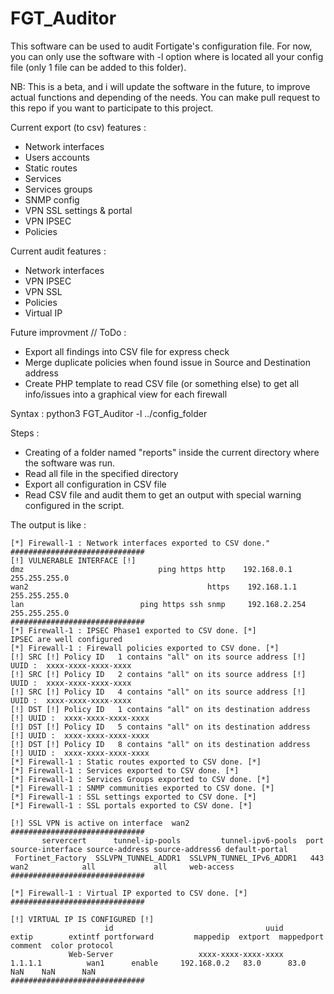 # FGT_Auditor

This software can be used to audit Fortigate's configuration file.
For now, you can only use the software with -l <folder> option where is located all your config file (only 1 file can be added to this folder).

NB: This is a beta, and i will update the software in the future, to improve actual functions and depending of the needs.
You can make pull request to this repo if you want to participate to this project.

Current export (to csv) features :
  - Network interfaces
  - Users accounts
  - Static routes
  - Services
  - Services groups
  - SNMP config
  - VPN SSL settings & portal
  - VPN IPSEC
  - Policies

Current audit features :
  - Network interfaces
  - VPN IPSEC
  - VPN SSL
  - Policies
  - Virtual IP
  
Future improvment // ToDo :
  - Export all findings into CSV file for express check
  - Merge duplicate policies when found issue in Source and Destination address
  - Create PHP template to read CSV file (or something else) to get all info/issues into a graphical view for each firewall
  
Syntax : python3 FGT_Auditor -l ../config_folder
  
Steps :
  - Creating of a folder named "reports" inside the current directory where the software was run.
  - Read all file in the specified directory
  - Export all configuration in CSV file
  - Read CSV file and audit them to get an output with special warning configured in the script.
  

The output is like :

``` [*] Firewall-1 folder is located at : FGT_Auditor/reports/Firewall-1"
[*] Firewall-1 : Network interfaces exported to CSV done."
##############################
[!] VULNERABLE INTERFACE [!]
dmz                              ping https http    192.168.0.1 255.255.255.0 
wan2                                        https    192.168.1.1 255.255.255.0 
lan                          ping https ssh snmp     192.168.2.254 255.255.255.0 
##############################
[*] Firewall-1 : IPSEC Phase1 exported to CSV done. [*]
IPSEC are well configured
[*] Firewall-1 : Firewall policies exported to CSV done. [*]
[!] SRC [!] Policy ID   1 contains "all" on its source address [!] UUID :  xxxx-xxxx-xxxx-xxxx
[!] SRC [!] Policy ID   2 contains "all" on its source address [!] UUID :  xxxx-xxxx-xxxx-xxxx
[!] SRC [!] Policy ID   4 contains "all" on its source address [!] UUID :  xxxx-xxxx-xxxx-xxxx
[!] DST [!] Policy ID   1 contains "all" on its destination address [!] UUID :  xxxx-xxxx-xxxx-xxxx
[!] DST [!] Policy ID   5 contains "all" on its destination address [!] UUID :  xxxx-xxxx-xxxx-xxxx
[!] DST [!] Policy ID   8 contains "all" on its destination address [!] UUID :  xxxx-xxxx-xxxx-xxxx
[*] Firewall-1 : Static routes exported to CSV done. [*]
[*] Firewall-1 : Services exported to CSV done. [*]
[*] Firewall-1 : Services Groups exported to CSV done. [*]
[*] Firewall-1 : SNMP communities exported to CSV done. [*]
[*] Firewall-1 : SSL settings exported to CSV done. [*]
[*] Firewall-1 : SSL portals exported to CSV done. [*]

[!] SSL VPN is active on interface  wan2
##############################
       servercert      tunnel-ip-pools         tunnel-ipv6-pools  port source-interface source-address source-address6 default-portal
 Fortinet_Factory  SSLVPN_TUNNEL_ADDR1  SSLVPN_TUNNEL_IPv6_ADDR1   443             wan2            all             all     web-access
##############################

[*] Firewall-1 : Virtual IP exported to CSV done. [*]
##############################

[!] VIRTUAL IP IS CONFIGURED [!]
                     id                                  uuid           extip        extintf portforward         mappedip  extport  mappedport         comment  color protocol
             Web-Server  				  xxxx-xxxx-xxxx-xxxx         1.1.1.1          wan1      enable     192.168.0.2   83.0      83.0             NaN    NaN      NaN
##############################
```
